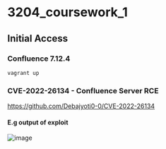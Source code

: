 # 3204_coursework_1

## Initial Access
### Confluence 7.12.4
```vagrant up```

### CVE-2022-26134 - Confluence Server RCE
https://github.com/Debajyoti0-0/CVE-2022-26134

#### E.g output of exploit
![image](https://user-images.githubusercontent.com/63487456/194700550-61e765b9-cc48-4789-88f1-bf01eeb86ac1.png)
